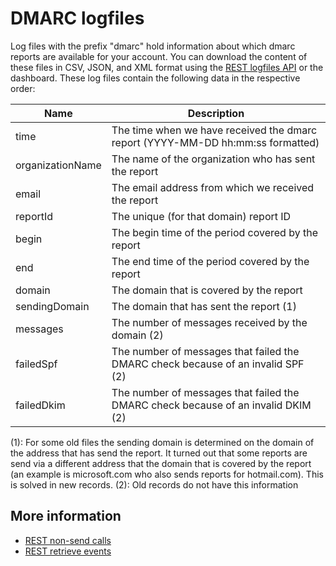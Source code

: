 # DMARC logfiles

Log files with the prefix "dmarc" hold information about which dmarc reports
are available for your account. You can download the content of these files
in CSV, JSON, and XML format using the [REST logfiles API](rest-logfiles) or
the dashboard. These log files contain the following data in the respective
order:

| Name               | Description                                                                       |
| ------------------ | --------------------------------------------------------------------------------- |
| time               | The time when we have received the dmarc report (YYYY-MM-DD hh:mm:ss formatted)   |
| organizationName   | The name of the organization who has sent the report                              |
| email              | The email address from which we received the report                               |
| reportId           | The unique (for that domain) report ID                                            |
| begin              | The begin time of the period covered by the report                                |
| end                | The end time of the period covered by the report                                  |
| domain             | The domain that is covered by the report                                          |
| sendingDomain      | The domain that has sent the report (1)                                           |
| messages           | The number of messages received by the domain (2)                                 |
| failedSpf          | The number of messages that failed the DMARC check because of an invalid SPF  (2) |
| failedDkim         | The number of messages that failed the DMARC check because of an invalid DKIM (2) |

(1): For some old files the sending domain is determined on the domain of
the address that has send the report. It turned out that some reports are
send via a different address that the domain that is covered by the report
(an example is microsoft.com who also sends reports for hotmail.com). This
is solved in new records.
(2): Old records do not have this information

## More information

* [REST non-send calls](./rest-other-calls)
* [REST retrieve events](./rest-events)

